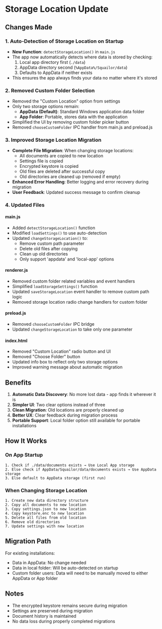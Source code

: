 # Storage Location Update

## Changes Made

### 1. Auto-Detection of Storage Location on Startup
- **New Function**: `detectStorageLocation()` in `main.js`
- The app now automatically detects where data is stored by checking:
  1. Local app directory first (`./data`)
  2. AppData directory second (`%AppData%/Squailor/data`)
  3. Defaults to AppData if neither exists
- This ensures the app always finds your data no matter where it's stored

### 2. Removed Custom Folder Selection
- Removed the "Custom Location" option from settings
- Only two storage options remain:
  - **AppData (Default)**: Standard Windows application data folder
  - **App Folder**: Portable, stores data with the application
- Simplified the UI by removing custom folder picker button
- Removed `chooseCustomFolder` IPC handler from main.js and preload.js

### 3. Improved Storage Location Migration
- **Complete File Migration**: When changing storage locations:
  - All documents are copied to new location
  - Settings file is copied
  - Encrypted keystore is copied
  - Old files are deleted after successful copy
  - Old directories are cleaned up (removed if empty)
- **Enhanced Error Handling**: Better logging and error recovery during migration
- **User Feedback**: Updated success message to confirm cleanup

### 4. Updated Files

#### main.js
- Added `detectStorageLocation()` function
- Modified `loadSettings()` to use auto-detection
- Updated `changeStorageLocation()` to:
  - Remove custom path parameter
  - Delete old files after copying
  - Clean up old directories
  - Only support 'appdata' and 'local-app' options

#### renderer.js
- Removed custom folder related variables and event handlers
- Simplified `loadStorageSettings()` function
- Updated `saveStorageLocation` event handler to remove custom path logic
- Removed storage location radio change handlers for custom folder

#### preload.js
- Removed `chooseCustomFolder` IPC bridge
- Updated `changeStorageLocation` to take only one parameter

#### index.html
- Removed "Custom Location" radio button and UI
- Removed "Choose Folder" button
- Updated info box to reflect only two storage options
- Improved warning message about automatic migration

## Benefits

1. **Automatic Data Discovery**: No more lost data - app finds it wherever it is
2. **Simpler UI**: Two clear options instead of three
3. **Clean Migration**: Old locations are properly cleaned up
4. **Better UX**: Clear feedback during migration process
5. **Portable Support**: Local folder option still available for portable installations

## How It Works

### On App Startup
```
1. Check if ./data/documents exists → Use Local App storage
2. Else check if AppData/Squailor/data/documents exists → Use AppData storage
3. Else default to AppData storage (first run)
```

### When Changing Storage Location
```
1. Create new data directory structure
2. Copy all documents to new location
3. Copy settings.json to new location
4. Copy keystore.enc to new location
5. Delete all files from old location
6. Remove old directories
7. Update settings with new location
```

## Migration Path

For existing installations:
- Data in AppData: No change needed
- Data in local folder: Will be auto-detected on startup
- Custom folder users: Data will need to be manually moved to either AppData or App folder

## Notes

- The encrypted keystore remains secure during migration
- Settings are preserved during migration
- Document history is maintained
- No data loss during properly completed migrations
